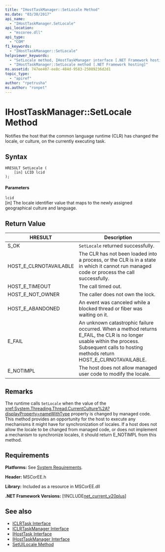 ```yaml
---
title: "IHostTaskManager::SetLocale Method"
ms.date: "03/30/2017"
api_name: 
  - "IHostTaskManager.SetLocale"
api_location: 
  - "mscoree.dll"
api_type: 
  - "COM"
f1_keywords: 
  - "IHostTaskManager::SetLocale"
helpviewer_keywords: 
  - "SetLocale method, IHostTaskManager interface [.NET Framework hosting]"
  - "IHostTaskManager::SetLocale method [.NET Framework hosting]"
ms.assetid: 747ee407-ee8c-484d-9583-25089236d2d1
topic_type: 
  - "apiref"
author: "rpetrusha"
ms.author: "ronpet"
---
```

# IHostTaskManager::SetLocale Method
Notifies the host that the common language runtime (CLR) has changed the locale, or culture, on the currently executing task.  
  
## Syntax  
  
```  
HRESULT SetLocale (  
    [in] LCID lcid  
);  
```  
  
#### Parameters  
 `lcid`  
 [in] The locale identifier value that maps to the newly assigned geographical culture and language.  
  
## Return Value  
  
|HRESULT|Description|  
|-------------|-----------------|  
|S_OK|`SetLocale` returned successfully.|  
|HOST_E_CLRNOTAVAILABLE|The CLR has not been loaded into a process, or the CLR is in a state in which it cannot run managed code or process the call successfully.|  
|HOST_E_TIMEOUT|The call timed out.|  
|HOST_E_NOT_OWNER|The caller does not own the lock.|  
|HOST_E_ABANDONED|An event was canceled while a blocked thread or fiber was waiting on it.|  
|E_FAIL|An unknown catastrophic failure occurred. When a method returns E_FAIL, the CLR is no longer usable within the process. Subsequent calls to hosting methods return HOST_E_CLRNOTAVAILABLE.|  
|E_NOTIMPL|The host does not allow managed user code to modify the locale.|  
  
## Remarks  
 The runtime calls `SetLocale` when the value of the <xref:System.Threading.Thread.CurrentCulture%2A?displayProperty=nameWithType> property is changed by managed code. This method provides an opportunity for the host to execute any mechanisms it might have for synchronization of locales. If a host does not allow the locale to be changed from managed code, or does not implement a mechanism to synchronize locales, it should return E_NOTIMPL from this method.  
  
## Requirements  
 **Platforms:** See [System Requirements](../../../../docs/framework/get-started/system-requirements.md).  
  
 **Header:** MSCorEE.h  
  
 **Library:** Included as a resource in MSCorEE.dll  
  
 **.NET Framework Versions:** [!INCLUDE[net_current_v20plus](../../../../includes/net-current-v20plus-md.md)]  
  
## See also
- [ICLRTask Interface](../../../../docs/framework/unmanaged-api/hosting/iclrtask-interface.md)
- [ICLRTaskManager Interface](../../../../docs/framework/unmanaged-api/hosting/iclrtaskmanager-interface.md)
- [IHostTask Interface](../../../../docs/framework/unmanaged-api/hosting/ihosttask-interface.md)
- [IHostTaskManager Interface](../../../../docs/framework/unmanaged-api/hosting/ihosttaskmanager-interface.md)
- [SetUILocale Method](../../../../docs/framework/unmanaged-api/hosting/ihosttaskmanager-setuilocale-method.md)
